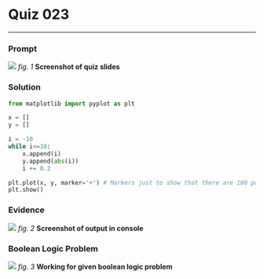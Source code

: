 # Quiz 023
<hr>

### Prompt
![](images/quiz_001_slide.png)
*fig. 1* **Screenshot of quiz slides**

### Solution
```.py
from matplotlib import pyplot as plt

x = []
y = []

i = -10
while i<=10:
    x.append(i)
    y.append(abs(i))
    i += 0.2

plt.plot(x, y, marker='+') # Markers just to show that there are 100 points in the graph
plt.show()
```

### Evidence
![](images/quiz_001_evidence.png)
*fig. 2* **Screenshot of output in console**

### Boolean Logic Problem
![](images/quiz_001_bool.png)
*fig. 3* **Working for given boolean logic problem**